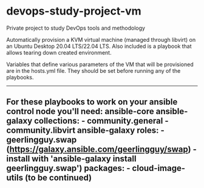 # devops-study-project-vm
Private project to study DevOps tools and methodology

Automatically provision a KVM virtual machine (managed through libvirt) on an Ubuntu Desktop 20.04 LTS/22.04 LTS. Also included is a playbook that allows tearing down created environment.

Variables that define various parameters of the VM that will be provisioned are in the hosts.yml file. They should be set before running any of the playbooks.

---
For these playbooks to work on your ansible control node you'll need: 
  ansible-core
  ansible-galaxy collections:
    - community.general
    - community.libvirt
  ansible-galaxy roles:
    - geerlingguy.swap (https://galaxy.ansible.com/geerlingguy/swap) - install with 'ansible-galaxy install geerlingguy.swap')
  packages:
    - cloud-image-utils
  (to be continued)
---
